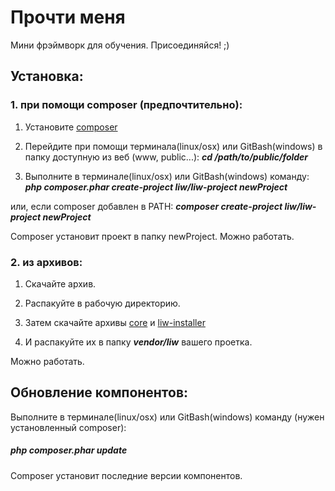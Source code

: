 # Прочти меня

Мини фрэймворк для обучения. Присоединяйся! ;)

## Установка: 

### 1. при помощи composer (предпочтительно):
1. Установите [composer](https://getcomposer.org/doc/00-intro.md)

2. Перейдите при помощи терминала(linux/osx) или GitBash(windows) в папку доступную из веб (www, public...):
***cd /path/to/public/folder***

3. Выполните в терминале(linux/osx) или GitBash(windows) команду:
***php composer.phar create-project liw/liw-project newProject***

или, если composer добавлен в PATH:
***composer create-project liw/liw-project newProject***

Composer установит проект в папку newProject.
Можно работать.

### 2. из архивов:
1. Скачайте архив.

2. Распакуйте в рабочую директорию.

3. Затем скачайте архивы [core](https://github.com/Razzwan/core) и [liw-installer](https://github.com/Razzwan/liw-installer)

4. И распакуйте их в папку ***vendor/liw*** вашего проетка.
 
Можно работать.


## Обновление компонентов: ##
Выполните в терминале(linux/osx) или GitBash(windows) команду (нужен установленный composer):
##### php composer.phar update #####

Composer установит последние версии компонентов.
